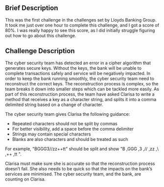 ## Brief Description
This was the first challenge in the challenges set by Lloyds Banking Group. It took me just over one hour to complete this challenge, and I got a score of 80%. I was really happy to see this score, as I did initially struggle figuring out how to go about this challenge.

## Challenge Description
The cyber security team has detected an error in a cipher algorithm that generates secure keys. Without the keys, the bank will be unable to complete transactions safely and service will be negatively impacted. In order to keep the bank running smoothly, the cyber security team need to reconstruct the correct keys. The reconstruction process is complex, so the team breaks it down into smaller steps which can be tackled more easily. As part of this reconstruction process, the team have asked Clarisa to write a method that receives a key as a character string, and splits it into a comma delimited string based on a change of character.

The cyber security team gives Clarisa the following guidance:
* Repeated characters should not be split by commas
* For better visibility, add a space before the comma delimiter
* Strings may contain special characters
* Blanks are also characters and should be treated as such

For example, "BGGG3//zz++tt" should be split and show "B ,GGG ,3 ,// ,zz ,\ ,++ ,tt ".

Clarisa must make sure she is accurate so that the reconstruction process doesn’t fail. She also needs to be quick so that the impacts on the bank’s services are minimised. The cyber security team, and the bank, are counting on Clarisa.
